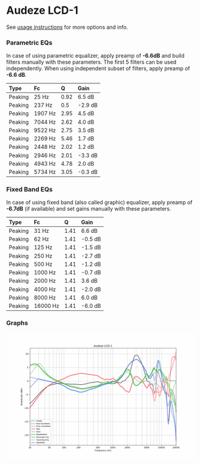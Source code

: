 # Audeze LCD-1
See [usage instructions](https://github.com/jaakkopasanen/AutoEq#usage) for more options and info.

### Parametric EQs
In case of using parametric equalizer, apply preamp of **-6.6dB** and build filters manually
with these parameters. The first 5 filters can be used independently.
When using independent subset of filters, apply preamp of **-6.6 dB**.

| Type    | Fc      |    Q | Gain    |
|:--------|:--------|:-----|:--------|
| Peaking | 25 Hz   | 0.92 | 6.5 dB  |
| Peaking | 237 Hz  | 0.5  | -2.9 dB |
| Peaking | 1907 Hz | 2.95 | 4.5 dB  |
| Peaking | 7044 Hz | 2.62 | 4.0 dB  |
| Peaking | 9522 Hz | 2.75 | 3.5 dB  |
| Peaking | 2269 Hz | 5.46 | 1.7 dB  |
| Peaking | 2448 Hz | 2.02 | 1.2 dB  |
| Peaking | 2946 Hz | 2.01 | -3.3 dB |
| Peaking | 4943 Hz | 4.78 | 2.0 dB  |
| Peaking | 5734 Hz | 3.05 | -0.3 dB |

### Fixed Band EQs
In case of using fixed band (also called graphic) equalizer, apply preamp of **-6.7dB**
(if available) and set gains manually with these parameters.

| Type    | Fc       |    Q | Gain    |
|:--------|:---------|:-----|:--------|
| Peaking | 31 Hz    | 1.41 | 6.6 dB  |
| Peaking | 62 Hz    | 1.41 | -0.5 dB |
| Peaking | 125 Hz   | 1.41 | -1.5 dB |
| Peaking | 250 Hz   | 1.41 | -2.7 dB |
| Peaking | 500 Hz   | 1.41 | -1.2 dB |
| Peaking | 1000 Hz  | 1.41 | -0.7 dB |
| Peaking | 2000 Hz  | 1.41 | 3.6 dB  |
| Peaking | 4000 Hz  | 1.41 | -2.0 dB |
| Peaking | 8000 Hz  | 1.41 | 6.0 dB  |
| Peaking | 16000 Hz | 1.41 | -6.0 dB |

### Graphs
![](./Audeze%20LCD-1.png)